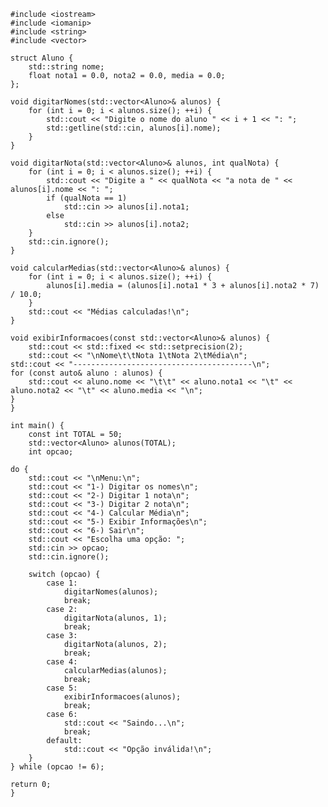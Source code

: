     #include <iostream>
    #include <iomanip>
    #include <string>
    #include <vector>
    
    struct Aluno {
        std::string nome;
        float nota1 = 0.0, nota2 = 0.0, media = 0.0;
    };
    
    void digitarNomes(std::vector<Aluno>& alunos) {
        for (int i = 0; i < alunos.size(); ++i) {
            std::cout << "Digite o nome do aluno " << i + 1 << ": ";
            std::getline(std::cin, alunos[i].nome);
        }
    }
    
    void digitarNota(std::vector<Aluno>& alunos, int qualNota) {
        for (int i = 0; i < alunos.size(); ++i) {
            std::cout << "Digite a " << qualNota << "a nota de " << alunos[i].nome << ": ";
            if (qualNota == 1)
                std::cin >> alunos[i].nota1;
            else
                std::cin >> alunos[i].nota2;
        }
        std::cin.ignore(); 
    }
    
    void calcularMedias(std::vector<Aluno>& alunos) {
        for (int i = 0; i < alunos.size(); ++i) {
            alunos[i].media = (alunos[i].nota1 * 3 + alunos[i].nota2 * 7) / 10.0;
        }
        std::cout << "Médias calculadas!\n";
    }
    
    void exibirInformacoes(const std::vector<Aluno>& alunos) {
        std::cout << std::fixed << std::setprecision(2);
        std::cout << "\nNome\t\tNota 1\tNota 2\tMédia\n";
    std::cout << "----------------------------------------\n";
    for (const auto& aluno : alunos) {
        std::cout << aluno.nome << "\t\t" << aluno.nota1 << "\t" << aluno.nota2 << "\t" << aluno.media << "\n";
    }
    }
    
    int main() {
        const int TOTAL = 50;
        std::vector<Aluno> alunos(TOTAL);
        int opcao;

    do {
        std::cout << "\nMenu:\n";
        std::cout << "1-) Digitar os nomes\n";
        std::cout << "2-) Digitar 1 nota\n";
        std::cout << "3-) Digitar 2 nota\n";
        std::cout << "4-) Calcular Média\n";
        std::cout << "5-) Exibir Informações\n";
        std::cout << "6-) Sair\n";
        std::cout << "Escolha uma opção: ";
        std::cin >> opcao;
        std::cin.ignore(); 

        switch (opcao) {
            case 1:
                digitarNomes(alunos);
                break;
            case 2:
                digitarNota(alunos, 1);
                break;
            case 3:
                digitarNota(alunos, 2);
                break;
            case 4:
                calcularMedias(alunos);
                break;
            case 5:
                exibirInformacoes(alunos);
                break;
            case 6:
                std::cout << "Saindo...\n";
                break;
            default:
                std::cout << "Opção inválida!\n";
        }
    } while (opcao != 6);

    return 0;
    }

